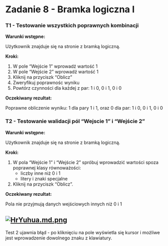# Zadanie 8 - Bramka logiczna I

### T1 - Testowanie wszystkich poprawnych kombinacji

**Warunki wstępne:**

Użytkownik znajduje się na stronie z bramką logiczną.

**Kroki:**

1. W pole “Wejście 1” wprowadź wartość 1
2. W pole “Wejście 2” wprowadź wartość 1
3. Kliknij na przyciszk “Oblicz”
4. Zweryfikuj poprawnośc wyniku
5. Powtórz czynności dla każdej z par: 1 i 0, 0 i 1, 0 i 0

**Oczekiwany rezultat:**

Poprawne obliczenie wyniku: 1 dla pary 1 i 1, oraz 0 dla par: 1 i 0, 0 i 1, 0 i 0

### T2 - Testowanie walidacji pól “Wejscie 1” i “Wejście 2”

**Warunki wstępne:**

Użytkownik znajduje się na stronie z bramką logiczną.

**Kroki:**

1. W pola “Wejście 1” i “Wejście 2” spróbuj wprowadzić wartości spoza poprawnej klasy równoważości:
   - liczby inne niż 0 i 1
   - litery i znaki specjalne
2. Kliknij na przyciszk “Oblicz”.

**Oczekiwany rezultat:**

Pola nie przyjmują danych wejściowych innych niż 0 i 1

[![HrYuhua.md.png](https://iili.io/HrYuhua.md.png)](https://freeimage.host/i/HrYuhua)
---
Test 2 ujawnia błąd - po kliknięciu na pole wyświetla się kursor i możliwe jest wprowadzenie dowolnego znaku z klawiatury.
